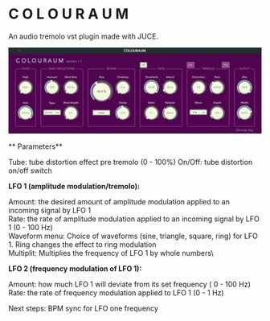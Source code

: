 # C O L O U R A U M

An audio tremolo vst plugin made with JUCE.

![COLOURAUM](https://github.com/bbgreene/COLOURAUM/blob/master/Screenshots/COLOURAUM%20-%20gui.png?raw=true
 "COLOURAUM")
 
 
 
** Parameters**

 Tube: tube distortion effect pre tremolo (0 - 100%)
 On/Off: tube distortion on/off switch
 
 <b>LFO 1 (amplitude modulation/tremolo):</b>
 
 Amount: the desired amount of amplitude modulation applied to an incoming signal by LFO 1\
 Rate: the rate of amplitude modulation applied to an incoming signal by LFO 1 (0 - 100 Hz)\
 Waveform menu: Choice of waveforms (sine, triangle, square, ring) for LFO 1. Ring changes the effect to ring modulation\
 Multiplit: Multiplies the frequency of LFO 1 by whole numbers\
 
 <b> LFO 2 (frequency modulation of LFO 1):</b>
 
 Amount: how much LFO 1 will deviate from its set frequency ( 0 - 100 Hz)\
 Rate: the rate of frequency modulation applied to LFO 1 (0 - 1 Hz)
 
Next steps: BPM sync for LFO one frequency
